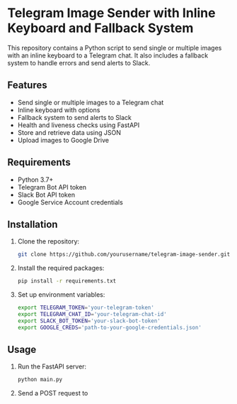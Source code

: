 # Telegram Image Sender with Inline Keyboard and Fallback System

This repository contains a Python script to send single or multiple images with an inline keyboard to a Telegram chat. It also includes a fallback system to handle errors and send alerts to Slack.

## Features

- Send single or multiple images to a Telegram chat
- Inline keyboard with options
- Fallback system to send alerts to Slack
- Health and liveness checks using FastAPI
- Store and retrieve data using JSON
- Upload images to Google Drive

## Requirements

- Python 3.7+
- Telegram Bot API token
- Slack Bot API token
- Google Service Account credentials

## Installation

1. Clone the repository:

    ```bash
    git clone https://github.com/yourusername/telegram-image-sender.git
    
    ```

2. Install the required packages:

    ```bash
    pip install -r requirements.txt
    ```

3. Set up environment variables:

    ```bash
    export TELEGRAM_TOKEN='your-telegram-token'
    export TELEGRAM_CHAT_ID='your-telegram-chat-id'
    export SLACK_BOT_TOKEN='your-slack-bot-token'
    export GOOGLE_CREDS='path-to-your-google-credentials.json'
    ```

## Usage

1. Run the FastAPI server:

    ```bash
    python main.py
    ```

2. Send a POST request to
